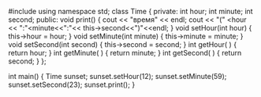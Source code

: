 #include <iostream>
using namespace std;
class Time
{	private:
		int hour;
		int minute;
		int second;
	public:
		void print()
	{
			cout << "время" << endl;
			cout << "(" <<this->hour << ":"<<this->minute<<":"<< this->second<<")"<<endl;
	}
	void setHour(int hour)
	{
		this->hour = hour;
	}
	void setMinute(int minute)
	{
		this->minute = minute;
	}
	void setSecond(int second)
	{
		this->second = second;
	}
	int getHour( )	{	return hour; }
	int getMinute( )	{	return minute; }
	int getSecond( )	{	return second; }
};

int main()
{
	Time	sunset;
	sunset.setHour(12);
	sunset.setMinute(59);
	sunset.setSecond(23);
	sunset.print();
}
